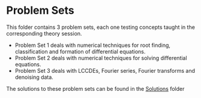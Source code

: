 # Problem Sets

This folder contains 3 problem sets, each one testing concepts taught in the corresponding theory session.

- Problem Set 1 deals with numerical techniques for root finding, classification and formation of differential equations.
- Problem Set 2 deals with numerical techniques for solving differential equations.
- Problem Set 3 deals with LCCDEs, Fourier series, Fourier transforms and denoising data.

The solutions to these problem sets can be found in the [Solutions](Problem%20sets/Solutions) folder
